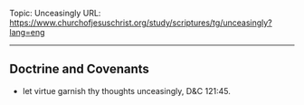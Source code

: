 Topic: Unceasingly
URL: https://www.churchofjesuschrist.org/study/scriptures/tg/unceasingly?lang=eng

---

## Doctrine and Covenants

- let virtue garnish thy thoughts unceasingly, D&C 121:45.

